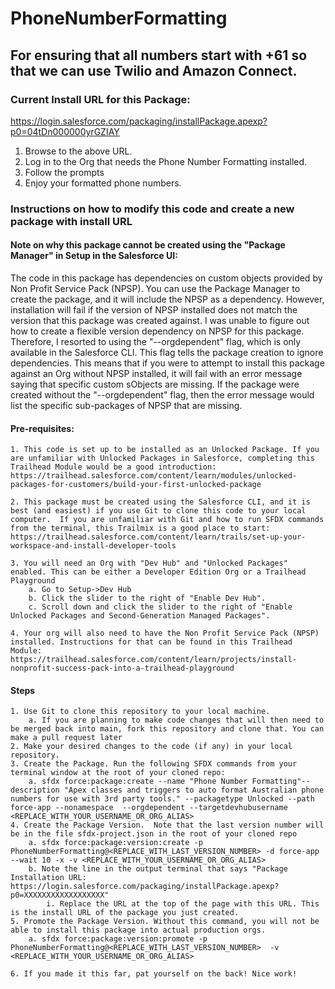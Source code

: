 # PhoneNumberFormatting
## For ensuring that all numbers start with +61 so that we can use Twilio and Amazon Connect. 

### Current Install URL for this Package:
https://login.salesforce.com/packaging/installPackage.apexp?p0=04tDn000000yrGZIAY

1. Browse to the above URL.
2. Log in to the Org that needs the Phone Number Formatting installed.
3. Follow the prompts
4. Enjoy your formatted phone numbers.



### Instructions on how to modify this code and create a new package with install URL

#### Note on why this package cannot be created using the "Package Manager" in Setup in the Salesforce UI:

The code in this package has dependencies on custom objects provided by Non Profit Service Pack (NPSP). You can use the Package Manager to create the package, and it will include the NPSP as a dependency. However, installation will fail if the version of NPSP installed does not match the version that this package was created against. I was unable to figure out how to create a flexible version dependency on NPSP for this package. Therefore, I resorted to using the "--orgdependent" flag, which is only available in the Salesforce CLI. This flag tells the package creation to ignore dependencies. This means that if you were to attempt to install this package against an Org without NPSP installed, it will fail with an error message saying that specific custom sObjects are missing. If the package were created without the "--orgdependent" flag, then the error message would list the specific sub-packages of NPSP that are missing.

#### Pre-requisites:

	1. This code is set up to be installed as an Unlocked Package. If you are unfamiliar with Unlocked Packages in Salesforce, completing this Trailhead Module would be a good introduction: https://trailhead.salesforce.com/content/learn/modules/unlocked-packages-for-customers/build-your-first-unlocked-package
	
	2. This package must be created using the Salesforce CLI, and it is best (and easiest) if you use Git to clone this code to your local computer.  If you are unfamiliar with Git and how to run SFDX commands from the terminal, this Trailmix is a good place to start: https://trailhead.salesforce.com/content/learn/trails/set-up-your-workspace-and-install-developer-tools

	3. You will need an Org with "Dev Hub" and "Unlocked Packages" enabled. This can be either a Developer Edition Org or a Trailhead Playground
		a. Go to Setup->Dev Hub
		b. Click the slider to the right of "Enable Dev Hub".
		c. Scroll down and click the slider to the right of "Enable Unlocked Packages and Second-Generation Managed Packages".
		
	4. Your org will also need to have the Non Profit Service Pack (NPSP) installed. Instructions for that can be found in this Trailhead Module: https://trailhead.salesforce.com/content/learn/projects/install-nonprofit-success-pack-into-a-trailhead-playground


#### Steps
	1. Use Git to clone this repository to your local machine. 
		a. If you are planning to make code changes that will then need to be merged back into main, fork this repository and clone that. You can make a pull request later
	2. Make your desired changes to the code (if any) in your local repository.
	3. Create the Package. Run the following SFDX commands from your terminal window at the root of your cloned repo:
		a. sfdx force:package:create --name "Phone Number Formatting"--description "Apex classes and triggers to auto format Australian phone numbers for use with 3rd party tools." --packagetype Unlocked --path force-app --nonamespace  --orgdependent --targetdevhubusername <REPLACE_WITH_YOUR_USERNAME_OR_ORG_ALIAS>
	4. Create the Package Version.  Note that the last version number will be in the file sfdx-project.json in the root of your cloned repo
		a. sfdx force:package:version:create -p PhoneNumberFormatting@<REPLACE_WITH_LAST_VERSION_NUMBER> -d force-app --wait 10 -x -v <REPLACE_WITH_YOUR_USERNAME_OR_ORG_ALIAS>
		b. Note the line in the output terminal that says "Package Installation URL: https://login.salesforce.com/packaging/installPackage.apexp?p0=XXXXXXXXXXXXXXXXXX"
			i. Replace the URL at the top of the page with this URL. This is the install URL of the package you just created.
	5. Promote the Package Version. Without this command, you will not be able to install this package into actual production orgs.
		a. sfdx force:package:version:promote -p PhoneNumberFormatting@<REPLACE_WITH_LAST_VERSION_NUMBER>  -v <REPLACE_WITH_YOUR_USERNAME_OR_ORG_ALIAS>
		
	6. If you made it this far, pat yourself on the back! Nice work!